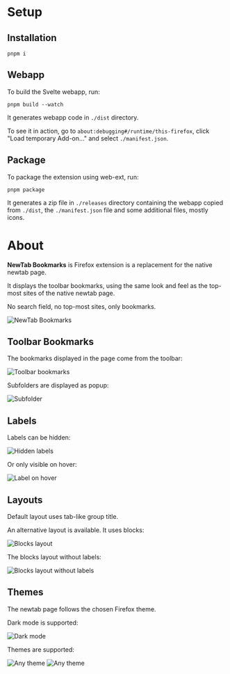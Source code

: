 # Setup

## Installation

```
pnpm i
```

## Webapp

To build the Svelte webapp, run:

```
pnpm build --watch
```

It generates webapp code in `./dist` directory.

To see it in action, go to `about:debugging#/runtime/this-firefox`, click "Load temporary Add-on..." and select `./manifest.json`.

## Package

To package the extension using web-ext, run:

```
pnpm package
```

It generates a zip file in `./releases` directory containing the webapp copied from `./dist`, the `./manifest.json` file and some additional files, mostly icons.

# About

**NewTab Bookmarks** is Firefox extension is a replacement for the native newtab page.

It displays the toolbar bookmarks, using the same look and feel as the top-most sites of the native newtab page.

No search field, no top-most sites, only bookmarks.

![NewTab Bookmarks](https://raw.githubusercontent.com/oub/newtab-bm/refs/heads/main/screenshots/screenshot.png)

## Toolbar Bookmarks

The bookmarks displayed in the page come from the toolbar:

![Toolbar bookmarks](https://raw.githubusercontent.com/oub/newtab-bm/refs/heads/main/screenshots/screenshot--bookmarks-toolbar.png)

Subfolders are displayed as popup:

![Subfolder](https://raw.githubusercontent.com/oub/newtab-bm/refs/heads/main/screenshots/screenshot--subfolder.png)

## Labels

Labels can be hidden:

![Hidden labels](https://raw.githubusercontent.com/oub/newtab-bm/refs/heads/main/screenshots/screenshot--without-label.png)

Or only visible on hover:

![Label on hover](https://raw.githubusercontent.com/oub/newtab-bm/refs/heads/main/screenshots/screenshot--label-on-hover.png)

## Layouts

Default layout uses tab-like group title.

An alternative layout is available. It uses blocks:

![Blocks layout](https://raw.githubusercontent.com/oub/newtab-bm/refs/heads/main/screenshots/screenshot--blocks-layout.png)

The blocks layout without labels:

![Blocks layout without labels](https://raw.githubusercontent.com/oub/newtab-bm/refs/heads/main/screenshots/screenshot--blocks-layout-without-label.png)

## Themes

The newtab page follows the chosen Firefox theme.

Dark mode is supported:

![Dark mode](https://raw.githubusercontent.com/oub/newtab-bm/refs/heads/main/screenshots/screenshot--dark-mode.png)

Themes are supported:

![Any theme](https://raw.githubusercontent.com/oub/newtab-bm/refs/heads/main/screenshots/screenshot--theme.png)
![Any theme](https://raw.githubusercontent.com/oub/newtab-bm/refs/heads/main/screenshots/screenshot--theme2.png)

```

```
